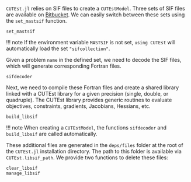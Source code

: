 `CUTEst.jl` relies on SIF files to create a `CUTEstModel`.
Three sets of SIF files are available on [Bitbucket](https://bitbucket.org/optrove/workspace/repositories/).
We can easily switch between these sets using the `set_mastsif` function.

```@docs
set_mastsif
```

!!! note
    If the environment variable `MASTSIF` is not set, `using CUTEst` will automatically load the set `"sifcollection"`.

Given a problem `name` in the defined set, we need to decode the SIF files, which will generate corresponding Fortran files.

```@docs
sifdecoder
```

Next, we need to compile these Fortran files and create a shared library linked with a CUTEst library for a given precision (single, double, or quadruple).
The CUTEst library provides generic routines to evaluate objectives, constraints, gradients, Jacobians, Hessians, etc.

```@docs
build_libsif
```

!!! note
    When creating a `CUTEstModel`, the functions `sifdecoder` and `build_libsif` are called automatically.

These additional files are generated in the `deps/files` folder at the root of the `CUTEst.jl` installation directory.
The path to this folder is available via `CUTEst.libsif_path`.
We provide two functions to delete these files:

```@docs
clear_libsif
manage_libsif
```
